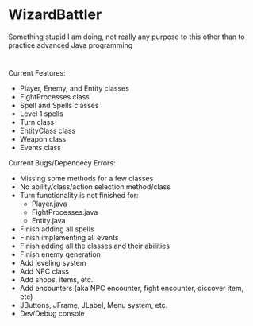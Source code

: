 # WizardBattler
Something stupid I am doing, not really any purpose to this other than to practice advanced Java programming

# 
Current Features:
- Player, Enemy, and Entity classes
- FightProcesses class
- Spell and Spells classes
- Level 1 spells
- Turn class
- EntityClass class
- Weapon class
- Events class

Current Bugs/Dependecy Errors:
- Missing some methods for a few classes
- No ability/class/action selection method/class
- Turn functionality is not finished for:
    - Player.java
    - FightProcesses.java
    - Entity.java
- Finish adding all spells
- Finish implementing all events
- Finish adding all the classes and their abilities
- Finish enemy generation
- Add leveling system
- Add NPC class
- Add shops, items, etc.
- Add encounters (aka NPC encounter, fight encounter, discover item, etc)
- JButtons, JFrame, JLabel, Menu system, etc.
- Dev/Debug console
<!-- * Added the basic set of weapons>
<!-- * Added all the events I current think I need>
<!-- * Level 2 spells added>
